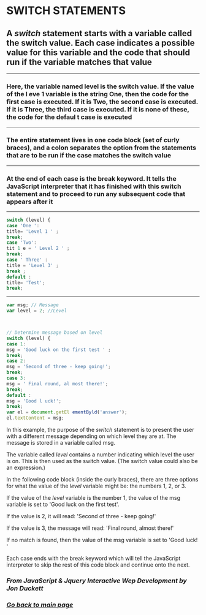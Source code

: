 # SWITCH STATEMENTS

## A *switch* statement starts with a variable called the switch value. Each case indicates a possible value for this variable and the code that should run if the variable matches that value

---

### Here, the variable named level is the switch value. If the value of the l eve 1 variable is the string One, then the code for the first case is executed. If it is Two, the second case is executed. If it is Three, the third case is executed. If it is none of these, the code for the defaul t case is executed

---

### The entire statement lives in one code block (set of curly braces), and a colon separates the option from the statements that are to be run if the case matches the switch value

---

### At the end of each case is the break keyword. It tells the JavaScript interpreter that it has finished with this switch statement and to proceed to run any subsequent code that appears after it

---

``` JavaScript
switch (level) { 
case 'One ': 
title= 'Level 1 ' ; 
break; 
case 'Two': 
tit 1 e = ' Level 2 ' ; 
break; 
case ' Three' : 
title = 'Level 3' ; 
break ; 
default : 
title= 'Test'; 
break; 
```

---

``` JavaScript
var msg; // Message 
var level = 2; //Level



// Determine message based on level 
switch (level) { 
case 1: 
msg = 'Good luck on the first test ' ; 
break; 
case 2: 
msg = 'Second of three - keep going!'; 
break; 
case 3: 
msg = ' Final round, al most there!'; 
break; 
default : 
msg = 'Good l uck!'; 
break; 
var el = document.getEl ementByld('answer'); 
el.textContent = msg;

```

In this example, the purpose of the *switch* statement is to present the user with a different message depending on which level they are at. The message is stored in a variable called msg.

The variable called *level* contains a number indicating which level the user is on. This is then used as the switch value. (The switch value could also be an expression.)

In the following code block (inside the curly braces), there are three options for what the value of the *level* variable might be: the numbers 1, 2, or 3.

If the value of the *level* variable is the number 1, the value of the msg variable is set to 'Good luck
on the first test'.

If the value is 2, it will read: 'Second of three - keep going!'

If the value is 3, the message will read: 'Final round, almost there!'

If no match is found, then the value of the msg variable is set to 'Good luck! '

Each case ends with the break keyword which will tell the JavaScript interpreter to skip the rest of this code block and continue onto the next.

### *From JavaScript & Jquery Interactive Wep Development by Jon Duckett*

### [_Go back to main page_](README.md)
